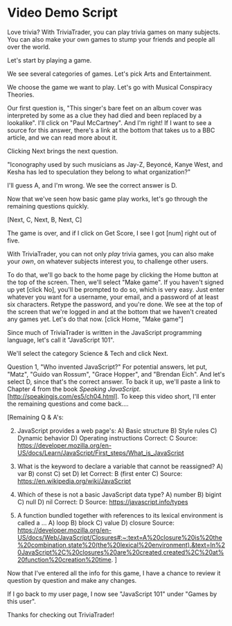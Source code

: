 # Video Demo Script

Love trivia? With TriviaTrader, you can play trivia games on many subjects. You can also make your own games to stump your friends and people all over the world.

Let's start by playing a game.

We see several categories of games. Let's pick Arts and Entertainment.

We choose the game we want to play. Let's go with Musical Conspiracy Theories.

Our first question is, "This singer's bare feet on an album cover was interpreted by some as a clue they had died and been replaced by a lookalike". I'll click on "Paul McCartney". And I'm right! If I want to see a source for this answer, there's a link at the bottom that takes us to a BBC article, and we can read more about it.

Clicking Next brings the next question.

"Iconography used by such musicians as Jay-Z, Beyoncé, Kanye West, and Kesha has led to speculation they belong to what organization?"

I'll guess A, and I'm wrong. We see the correct answer is D.

Now that we've seen how basic game play works, let's go through the remaining questions quickly.

[Next, C, Next, B, Next, C]

The game is over, and if I click on Get Score, I see I got [num] right out of five.

With TriviaTrader, you can not only *play* trivia games, you can also make your *own*, on whatever subjects interest you, to challenge other users.

To do that, we'll go back to the home page by clicking the Home button at the top of the screen.  Then, we'll select "Make game". If you haven't signed up yet [click No], you'll be prompted to do so, which is very easy. Just enter whatever you want for a username, your email, and a password of at least six characters. Retype the password, and you're done. We see at the top of the screen that we're logged in and at the bottom that we haven't created any games yet. Let's do that now. [click Home, "Make game"]

Since much of TriviaTrader is written in the JavaScript programming language, let's call it "JavaScript 101".

We'll select the category Science & Tech and click Next.

Question 1, "Who invented JavaScript?" For potential answers, let put, "Matz", "Guido van Rossum", "Grace Hopper", and "Brendan Eich". And let's select D, since that's the correct answer. To back it up, we'll paste a link to Chapter 4 from the book *Speaking JavaScript*. [http://speakingjs.com/es5/ch04.html]. To keep this video short, I'll enter the remaining questions and come back....

[Remaining Q & A's:

2. JavaScript provides a web page's:
A) Basic structure
B) Style rules
C) Dynamic behavior
D) Operating instructions
Correct: C
Source: https://developer.mozilla.org/en-US/docs/Learn/JavaScript/First_steps/What_is_JavaScript

3. What is the keyword to declare a variable that cannot be reassigned?
A) var
B) const
C) set
D) let
Correct: B (first enter C)
Source: https://en.wikipedia.org/wiki/JavaScript

4. Which of these is not a basic JavaScript data type?
A) number
B) bigint
C) null
D) nil
Correct: D
Source: https://javascript.info/types

5. A function bundled together with references to its lexical environment is called a ...
A) loop
B) block
C) value
D) closure
Source: https://developer.mozilla.org/en-US/docs/Web/JavaScript/Closures#:~:text=A%20closure%20is%20the%20combination,state%20(the%20lexical%20environment).&text=In%20JavaScript%2C%20closures%20are%20created,created%2C%20at%20function%20creation%20time.
]

Now that I've entered all the info for this game, I have a chance to review it question by question and make any changes.

If I go back to my user page, I now see "JavaScript 101" under "Games by this user".

Thanks for checking out TriviaTrader!
